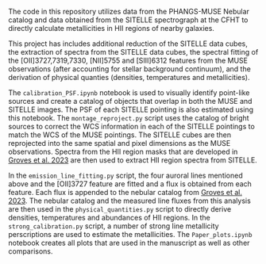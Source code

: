 The code in this repository utilizes data from the PHANGS-MUSE Nebular catalog and data obtained from the SITELLE spectrograph at the CFHT to directly calculate metallicities in HII regions of nearby galaxies. 


This project has includes additional reduction of the SITELLE data cubes, the extraction of spectra from the SITELLE data cubes, the spectral fitting of the [OII]3727,7319,7330, [NII]5755 and [SIII]6312 features from the MUSE observations (after accounting for stellar background continuum), and the derivation of physical quanties (densities, temperatures and metallicities). 

The `calibration_PSF.ipynb` notebook is used to visually identify point-like sources and create a catalog of objects that overlap in both the MUSE and SITELLE images. The PSF of each SITELLE pointing is also estimated using this notebook. The `montage_reproject.py` script uses the catalog of bright sources to correct the WCS information in each of the SITELLE pointings to match the WCS of the MUSE pointings. The SITELLE cubes are then reprojected into the same spatial and pixel dimensions as the MUSE observations. Spectra from the HII region masks that are developed in [Groves et al. 2023](https://doi.org/10.1093/mnras/stad114) are then used to extract HII region spectra from SITELLE.

In the `emission_line_fitting.py` script, the four auroral lines mentioned above and the [OII]3727 feature are fitted and a flux is obtained from each feature. Each flux is appended to the nebular catalog from [Groves et al. 2023](https://doi.org/10.1093/mnras/stad114). The nebular catalog and the measured line fluxes from this analysis are then used in the `physical_quantities.py` script to directly derive densities, temperatures and abundances of HII regions. In the `strong_calibration.py` script, a number of strong line metallicity perscriptions are used to estimate the metallicities. The `Paper_plots.ipynb` notebook creates all plots that are used in the manuscript as well as other comparisons. 